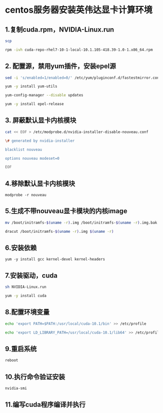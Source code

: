# centos服务器安装英伟达显卡计算环境



## 1.复制cuda.rpm，NVIDIA-Linux.run

```bash
scp

rpm -ivh cuda-repo-rhel7-10-1-local-10.1.105-418.39-1.0-1.x86_64.rpm
```



## 2. 配置源，禁用yum插件，安装epel源

```bash
sed -i 's/enabled=1/enabled=0/' /etc/yum/pluginconf.d/fastestmirror.conf

yum -y install yum-utils

yum-config-manager --disable updates

yum -y install epel-release
```



## 3. 屏蔽默认显卡内核模块

```bash
cat << EOF > /etc/modprobe.d/nvidia-installer-disable-nouveau.conf

\# generated by nvidia-installer

blacklist nouveau

options nouveau modeset=0

EOF
```



## 4.移除默认显卡内核模块

```
modprobe -r nouveau
```



## 5.生成不带nouveau显卡模块的内核image

```bash
mv /boot/initramfs-$(uname -r).img /boot/initramfs-$(uname -r).img.bak

dracut /boot/initramfs-$(uname -r).img $(uname -r)
```



## 6.安装依赖

```
yum -y install gcc kernel-devel kernel-headers
```



## 7.安装驱动，cuda

```bash
sh NVIDIA-Linux.run

yum -y install cuda
```



## 8.配置环境变量

```bash
echo 'export PATH=$PATH:/usr/local/cuda-10.1/bin' >> /etc/profile

echo 'export LD_LIBRARY_PATH=/usr/local/cuda-10.1/lib64' >> /etc/profile
```



## 9.重启系统

```bash
reboot
```



## 10.执行命令验证安装

```bash
nvidia-smi
```



## 11.编写cuda程序编译并执行